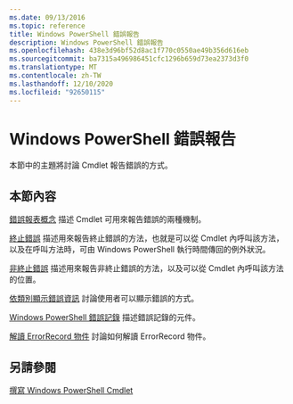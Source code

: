 ```yaml
---
ms.date: 09/13/2016
ms.topic: reference
title: Windows PowerShell 錯誤報告
description: Windows PowerShell 錯誤報告
ms.openlocfilehash: 438e3d96bf52d8ac1f770c0550ae49b356d616eb
ms.sourcegitcommit: ba7315a496986451cfc1296b659d73ea2373d3f0
ms.translationtype: MT
ms.contentlocale: zh-TW
ms.lasthandoff: 12/10/2020
ms.locfileid: "92650115"
---
```

# <a name="windows-powershell-error-reporting"></a>Windows PowerShell 錯誤報告

本節中的主題將討論 Cmdlet 報告錯誤的方式。

## <a name="in-this-section"></a>本節內容

[錯誤報表概念](./error-reporting-concepts.md) 描述 Cmdlet 可用來報告錯誤的兩種機制。

[終止錯誤](./terminating-errors.md) 描述用來報告終止錯誤的方法，也就是可以從 Cmdlet 內呼叫該方法，以及在呼叫方法時，可由 Windows PowerShell 執行時間傳回的例外狀況。

[非終止錯誤](./non-terminating-errors.md) 描述用來報告非終止錯誤的方法，以及可以從 Cmdlet 內呼叫該方法的位置。

[依類別顯示錯誤資訊](./displaying-error-information.md) 討論使用者可以顯示錯誤的方式。

[Windows PowerShell 錯誤記錄](./windows-powershell-error-records.md) 描述錯誤記錄的元件。

[解讀 ErrorRecord 物件](./interpreting-errorrecord-objects.md) 討論如何解讀 ErrorRecord 物件。

## <a name="see-also"></a>另請參閱

[撰寫 Windows PowerShell Cmdlet](./writing-a-windows-powershell-cmdlet.md)
